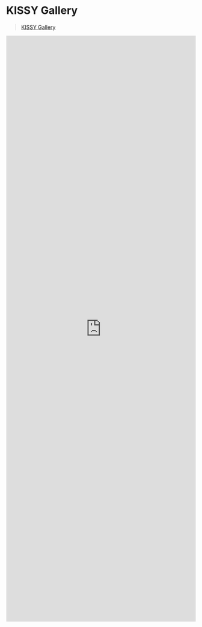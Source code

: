 
# KISSY Gallery

> <a href="http://gallery.kissyui.com" class="btn btn-primary btn-lg">KISSY Gallery</a> &nbsp;

<iframe id="my-gallery" scrolling="no" width="100%" height="1555" frameborder="0" src="http://gallery.kissyui.com/list"></iframe>
